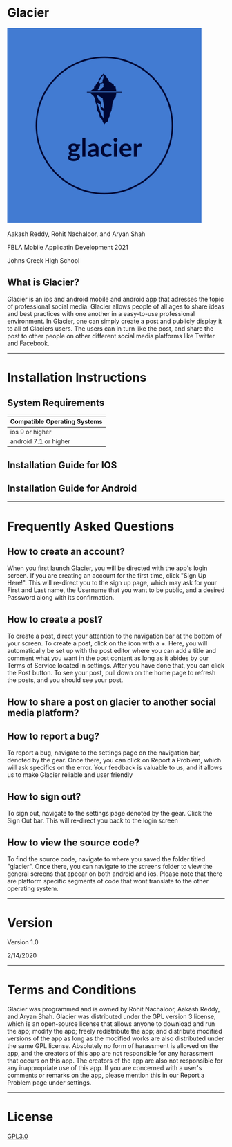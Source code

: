 # Glacier

<img src="glacier-logos.jpeg" width = "450" height = "450" >


Aakash Reddy, Rohit Nachaloor, and Aryan Shah

FBLA Mobile Applicatin Development 2021

Johns Creek High School

## What is Glacier?
Glacier is an ios and android mobile and android app that adresses the topic of professional social media. Glacier allows people of all ages to share ideas and best practices with one another in a easy-to-use professional environment. In Glacier, one can simply create a post and publicly display it to all of Glaciers users. The users can in turn like the post, and share the post to other people on other different social media platforms like Twitter and Facebook. 

---

# Installation Instructions

## System Requirements

| Compatible Operating Systems |
| -----------------------------|
| ios 9 or higher              |
| android 7.1 or higher        |


## Installation Guide for IOS


## Installation Guide for Android


---


# Frequently Asked Questions

## How to create an account?
When you first launch Glacier, you will be directed with the app's login screen. If you are creating an account for the first time, click "Sign Up Here!". This will re-direct you to the sign up page, which may ask for your First and Last name, the Username that you want to be public, and a desired Password along with its confirmation. 

## How to create a post?
To create a post, direct your attention to the navigation bar at the bottom of your screen. To create a post, click on the icon with a +. Here, you will automatically be set up with the post editor where you can add a title and comment what you want in the post content as long as it abides by our Terms of Service located in settings. After you have done that, you can click the Post button. To see your post, pull down on the home page to refresh the posts, and you should see your post.

## How to share a post on glacier to another social media platform?

## How to report a bug?
To report a bug, navigate to the settings page on the navigation bar, denoted by the gear. Once there, you can click on Report a Problem, which will ask specifics on the error. Your feedback is valuable to us, and it allows us to make Glacier reliable and user friendly

## How to sign out?
To sign out, navigate to the settings page denoted by the gear. Click the Sign Out bar. This will re-direct you back to the login screen

## How to view the source code?
To find the source code, navigate to where you saved the folder titled "glacier". Once there, you can navigate to the screens folder to view the general screens that apeear on both android and ios. Please note that there are platform specific segments of code that wont translate to the other operating system. 

---

# Version
Version 1.0

2/14/2020

---

# Terms and Conditions
Glacier was programmed and is owned by Rohit Nachaloor, Aakash Reddy, and Aryan Shah. Glacier was distributed under the GPL version 3 license, which is an open-source license that allows anyone to download and run the app; modify the app; freely redistribute the app; and distribute modified versions of the app as long as the modified works are also distributed under the same GPL license. Absolutely no form of harassment is allowed on the app, and the creators of this app are not responsible for any harassment that occurs on this app. The creators of the app are also not responsible for any inappropriate use of this app. If you are concerned with a user's comments or remarks on the app, please mention this in our Report a Problem page under settings.

---

# License
[GPL3.0](https://choosealicense.com/licenses/gpl-3.0/)


